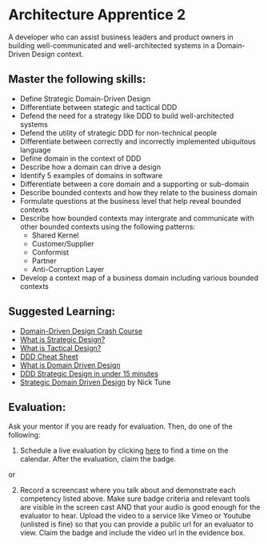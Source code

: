 # Architecture Apprentice 2

A developer who can assist business leaders and product owners in building well-communicated and well-architected systems in a Domain-Driven Design context.

## Master the following skills:

* Define Strategic Domain-Driven Design 
* Differentiate between stategic and tactical DDD
* Defend the need for a strategy like DDD to build well-architected systems
* Defend the utility of strategic DDD for non-technical people
* Differentiate between correctly and incorrectly implemented ubiquitous language
* Define domain in the context of DDD
* Describe how a domain can drive a design
* Identify 5 examples of domains in software
* Differentiate between a core domain and a supporting or sub-domain
* Describe bounded contexts and how they relate to the business domain
* Formulate questions at the business level that help reveal bounded contexts
* Describe how bounded contexts may intergrate and communicate with other bounded contexts using the following patterns:
  * Shared Kernel
  * Customer/Supplier
  * Conformist
  * Partner
  * Anti-Corruption Layer
* Develop a context map of a business domain including various bounded contexts

## Suggested Learning:

* [Domain-Driven Design Crash Course](https://vaadin.com/learn/tutorials/ddd)
* [What is Strategic Design?](https://thedomaindrivendesign.io/what-is-strategic-design/)
* [What is Tactical Design?](https://thedomaindrivendesign.io/what-is-tactical-design/)
* [DDD Cheat Sheet](https://hackernoon.com/my-ddd-cheat-sheet-ue2n30g5)
* [What is Domain Driven Design](https://www.youtube.com/watch?v=NNFJREcalc0&list=PLZBNtT95PIW3BPNYF5pYOi4MJjg_boXCG&index=2)
* [DDD Strategic Design in under 15 minutes](https://www.youtube.com/watch?v=Evers5npkmE&list=PLZBNtT95PIW3BPNYF5pYOi4MJjg_boXCG&index=3)
* [Strategic Domain Driven Design](https://www.infoq.com/presentations/strategic-ddd/) by Nick Tune

## Evaluation:

Ask your mentor if you are ready for evaluation. Then, do one of the following:

1. Schedule a live evaluation by clicking [here](http://evals.codex.academy) to find a time on the calendar. After the evaluation, claim the badge.

or

2. Record a screencast where you talk about and demonstrate each competency listed above. Make sure badge criteria and relevant tools are visible in the screen cast AND that your audio is good enough for the evaluator to hear. Upload the video to a service like Vimeo or Youtube (unlisted is fine) so that you can provide a public url for an evaluator to view. Claim the badge and include the video url in the evidence box.

